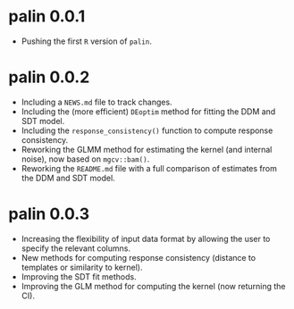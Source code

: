 # palin 0.0.1

* Pushing the first `R` version of `palin`.

# palin 0.0.2

* Including a `NEWS.md` file to track changes.
* Including the (more efficient) `DEoptim` method for fitting the DDM and SDT model.
* Including the `response_consistency()` function to compute response consistency.
* Reworking the GLMM method for estimating the kernel (and internal noise), now based on `mgcv::bam()`.
* Reworking the `README.md` file with a full comparison of estimates from the DDM and SDT model.

# palin 0.0.3

* Increasing the flexibility of input data format by allowing the user to specify the relevant columns.
* New methods for computing response consistency (distance to templates or similarity to kernel).
* Improving the SDT fit methods.
* Improving the GLM method for computing the kernel (now returning the CI).
